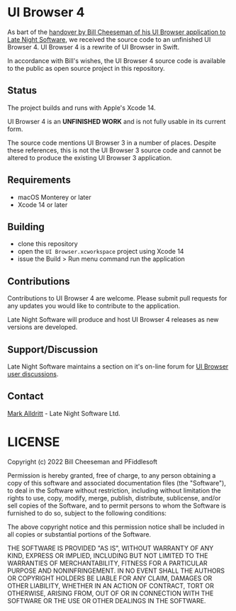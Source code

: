 # UI Browser 4

As bart of the [handover by Bill Cheeseman of his UI Browser application to Late Night Software](https://latenightsw.com/freeware/ui-browser/), we received the source code to an unfinished UI Browser 4.  UI Browser 4 is a rewrite of UI Browser in Swift.

In accordance with Bill's wishes, the UI Browser 4 source code is available to the public as open source project in this repository.

## Status

The project builds and runs with Apple's Xcode 14.

UI Browser 4 is an **UNFINISHED WORK** and is not fully usable in its current form.

The source code mentions UI Browser 3 in a number of places.  Despite these references, this is not the UI Browser 3 source code and cannot be altered to produce the existing UI Browser 3 application.

## Requirements

- macOS Monterey or later
- Xcode 14 or later

## Building

- clone this repository
- open the `UI Browser.xcworkspace` project using Xcode 14
- issue the Build > Run menu command run the application

## Contributions

Contributions to UI Browser 4 are welcome.  Please submit pull requests for any updates you would like to contribute to the application.  

Late Night Software will produce and host UI Browser 4 releases as new versions are developed.

## Support/Discussion

Late Night Software maintains a section on it's on-line forum for [UI Browser user discussions](https://forum.latenightsw.com/c/uibrowser/17).

## Contact

[Mark Alldritt](mailto:alldritt@latenightsw.com) - Late Night Software Ltd.


# LICENSE

Copyright (c) 2022 Bill Cheeseman and PFiddlesoft

Permission is hereby granted, free of charge, to any person
obtaining a copy of this software and associated documentation
files (the "Software"), to deal in the Software without
restriction, including without limitation the rights to use,
copy, modify, merge, publish, distribute, sublicense, and/or sell
copies of the Software, and to permit persons to whom the
Software is furnished to do so, subject to the following
conditions:

The above copyright notice and this permission notice shall be
included in all copies or substantial portions of the Software.

THE SOFTWARE IS PROVIDED "AS IS", WITHOUT WARRANTY OF ANY KIND,
EXPRESS OR IMPLIED, INCLUDING BUT NOT LIMITED TO THE WARRANTIES
OF MERCHANTABILITY, FITNESS FOR A PARTICULAR PURPOSE AND
NONINFRINGEMENT. IN NO EVENT SHALL THE AUTHORS OR COPYRIGHT
HOLDERS BE LIABLE FOR ANY CLAIM, DAMAGES OR OTHER LIABILITY,
WHETHER IN AN ACTION OF CONTRACT, TORT OR OTHERWISE, ARISING
FROM, OUT OF OR IN CONNECTION WITH THE SOFTWARE OR THE USE OR
OTHER DEALINGS IN THE SOFTWARE.
